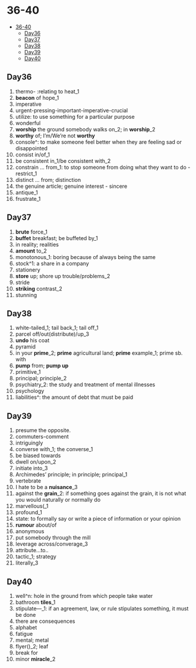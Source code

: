 # 36-40

- [36-40](#36-40)
  - [Day36](#day36)
  - [Day37](#day37)
  - [Day38](#day38)
  - [Day39](#day39)
  - [Day40](#day40)

## Day36

1. thermo- :relating to heat_1
2. **beacon** of hope_1
3. imperative
4. urgent-pressing-important-imperative-crucial
5. utilize: to use something for a particular purpose
6. wonderful
7. **worship** the ground somebody walks on_2; in **worship**_2
8. **worthy** of; I’m/We’re not **worthy**
9. console^: to make someone feel better when they are feeling sad or disappointed
10. consist in/of_1
11. be consistent in_1/be consistent with_2
12. constrain ... from_1: to stop someone from doing what they want to do - restrict_1
13. distinct ... from; distinction
14. the genuine article; genuine interest - sincere
15. antique_1
16. frustrate_1

## Day37

1. **brute** force_1
2. **buffet** breakfast; be buffeted by_1
3. in reality; realities
4. **amount** to_2
5. monotonous_1: boring because of always being the same
6. stock^1: a share in a company
7. stationery
8. **store** up; shore up trouble/problems_2
9. stride
10. **striking** contrast_2
11. stunning

## Day38

1. white-tailed_1; tail back_1; tail off_1
2. parcel off/out(distribute)/up_3
3. **undo** his coat
4. pyramid
5. in your **prime**_2; **prime** agricultural land; **prime** example_1; prime sb. with
6. **pump** from; **pump up**
7. primitive_1
8. principal; principle_2
9. psychiatry_2: the study and treatment of mental illnesses
10. psychology
11. liabilities^: the amount of debt that must be paid

## Day39

1. presume the opposite.
2. commuters-comment
3. intriguingly
4. converse with_1; the converse_1
5. be biased towards
6. dwell on/upon_2
7. initiate into_3
8. Archimedes’ principle; in principle; principal_1
9. vertebrate
10. I hate to be a **nuisance**_3
11. against the **grain**_2: if something goes against the grain, it is not what you would naturally or normally do
12. marvellous(_1
13. profound_1
14. state: to formally say or write a piece of information or your opinion
15. **rumour** about/of
16. anonymous
17. put somebody through the mill
18. leverage across/converage_3
19. attribute...to..
20. tactic_1; strategy
21. literally_3

## Day40

1. well^n: hole in the ground from which people take water
2. bathroom **tiles**_1
3. stipulate—_1: if an agreement, law, or rule stipulates something, it must be done
4. there are consequences
5. alphabet
6. fatigue
7. mental; metal
8. flyer()_2; leaf
9. break for
10. minor **miracle**_2
